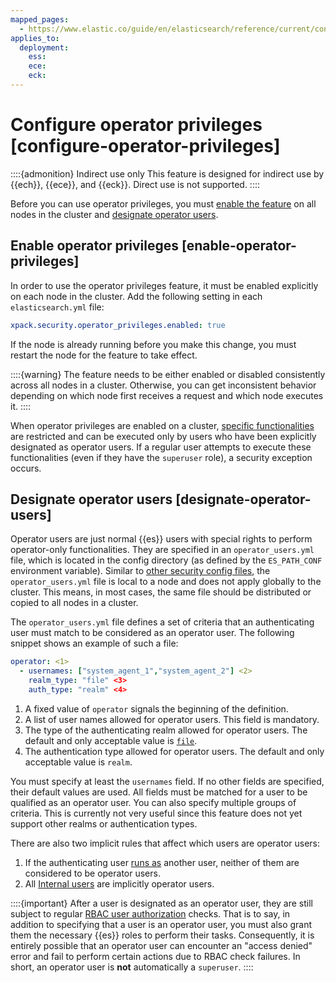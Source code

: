 ```yaml
---
mapped_pages:
  - https://www.elastic.co/guide/en/elasticsearch/reference/current/configure-operator-privileges.html
applies_to:
  deployment:
    ess: 
    ece: 
    eck: 
---
```


# Configure operator privileges [configure-operator-privileges]

::::{admonition} Indirect use only
This feature is designed for indirect use by {{ech}}, {{ece}}, and {{eck}}. Direct use is not supported.
::::

Before you can use operator privileges, you must [enable the feature](#enable-operator-privileges) on all nodes in the cluster and [designate operator users](#designate-operator-users).

## Enable operator privileges [enable-operator-privileges]

In order to use the operator privileges feature, it must be enabled explicitly on each node in the cluster. Add the following setting in each `elasticsearch.yml` file:

```yaml
xpack.security.operator_privileges.enabled: true
```

If the node is already running before you make this change, you must restart the node for the feature to take effect.

::::{warning} 
The feature needs to be either enabled or disabled consistently across all nodes in a cluster. Otherwise, you can get inconsistent behavior depending on which node first receives a request and which node executes it.
::::


When operator privileges are enabled on a cluster, [specific functionalities](operator-only-functionality.md) are restricted and can be executed only by users who have been explicitly designated as operator users. If a regular user attempts to execute these functionalities (even if they have the `superuser` role), a security exception occurs.


## Designate operator users [designate-operator-users]

Operator users are just normal {{es}} users with special rights to perform operator-only functionalities. They are specified in an `operator_users.yml` file, which is located in the config directory (as defined by the `ES_PATH_CONF` environment variable). Similar to [other security config files](file-based.md#file-realm-configuration), the `operator_users.yml` file is local to a node and does not apply globally to the cluster. This means, in most cases, the same file should be distributed or copied to all nodes in a cluster.

The `operator_users.yml` file defines a set of criteria that an authenticating user must match to be considered as an operator user. The following snippet shows an example of such a file:

```yaml
operator: <1>
  - usernames: ["system_agent_1","system_agent_2"] <2>
    realm_type: "file" <3>
    auth_type: "realm" <4>
```

1. A fixed value of `operator` signals the beginning of the definition.
2. A list of user names allowed for operator users. This field is mandatory.
3. The type of the authenticating realm allowed for operator users. The default and only acceptable value is [`file`](file-based.md).
4. The authentication type allowed for operator users. The default and only acceptable value is `realm`.


You must specify at least the `usernames` field. If no other fields are specified, their default values are used. All fields must be matched for a user to be qualified as an operator user. You can also specify multiple groups of criteria. This is currently not very useful since this feature does not yet support other realms or authentication types.

There are also two implicit rules that affect which users are operator users:

1. If the authenticating user [runs as](submitting-requests-on-behalf-of-other-users.md) another user, neither of them are considered to be operator users.
2. All [Internal users](internal-users.md) are implicitly operator users.

::::{important} 
After a user is designated as an operator user, they are still subject to regular [RBAC user authorization](user-roles.md) checks. That is to say, in addition to specifying that a user is an operator user, you must also grant them the necessary {{es}} roles to perform their tasks. Consequently, it is entirely possible that an operator user can encounter an "access denied" error and fail to perform certain actions due to RBAC check failures. In short, an operator user is **not** automatically a `superuser`.
::::



